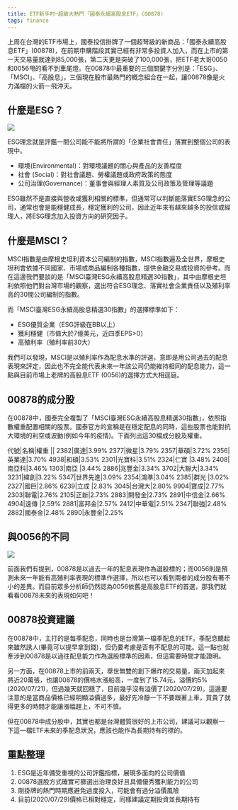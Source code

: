 ```yaml
---
title: ETF新手村─超級大熱門「國泰永續高股息ETF」(00878)
tags: finance
---
```


上周在台灣的ETF市場上，國泰投信掛牌了一個超弩級的新商品：「國泰永續高股息ETF」(00878)，在前期申購階段其實已經有非常多投資人加入，而在上市的第一天交易量就達到85,000張，第二天更是突破了100,000張，把ETF老大哥0050和0056甩的看不到車尾燈。在00878中最重要的三個關鍵字分別是：「ESG」、「MSCI」、「高股息」，三個現在股市最熱門的概念組合在一起，讓00878像是火力滿檔的火箭一飛沖天。

## 什麼是ESG？

![](https://i.imgur.com/Ak3JaCX.png)

ESG理念就是評鑑一間公司能不能將所謂的「企業社會責任」落實到整個公司的表現中。

* 環境(Environmental)：對環境議題的關心與產品的友善程度
* 社會 (Social)：對社會議題、勞權議題或政府政策的態度
* 公司治理(Governance)：董事會與經理人素質及公司政策及管理等議題

ESG雖然不是直接與營收或獲利相關的標準，但通常可以判斷能落實ESG理念的公司，通常也會是能穩健成長，穩定獲利的公司，因此近年來有越來越多的投信或經理人，將ESG理念加入投資方向的研究因子。

## 什麼是MSCI？

MSCI指數是由摩根史坦利資本公司編制的指數，MSCI指數遍及全世界，摩根史坦利會依據不同國家、市場或商品編制各種指數，提供金融交易或投資的參考。而在這邊我們要談的是「MSCI臺灣ESG永續高股息精選30指數」，其中由摩根史坦利依照他們對台灣市場的觀察，選出符合ESG理念、落實社會企業責任以及殖利率高的30間公司編制的指數。

而「MSCI臺灣ESG永續高股息精選30指數」的選擇標準如下：

* ESG優質企業（ESG評級在BB以上）
* 獲利穩健（市值大於7億美元，近四季EPS>0）
* 高殖利率（殖利率前30大）

我們可以發現，MSCI是以殖利率作為配息水準的評選，意即是用公司過去的配息表現來評定，因此也不完全能代表未來一年該公司仍能維持相同的配息能力，這一點與目前市場上老牌的高股息ETF (0056)的選擇方式大相逕庭。

## 00878的成分股

在00878中，國泰完全複製了「MSCI臺灣ESG永續高股息精選30指數」，依照指數權重配置相關的股票。國泰官方的宣稱是在穩定配息的同時，這些股票也能對抗大環境的利空或波動(例如今年的疫情)。下面列出這30檔成分股及權重。

代號|名稱|權重
||
2382|廣達|3.99%
2377|微星|3.79%
2357|華碩|3.72%
2356|英業達|3.70%
4938|和碩|3.53%
2301|光寶科|3.51%
2324|仁寶 |3.48%
2408|南亞科|3.46%
1303|南亞 |3.44%
2886|兆豐金|3.34%
3702|大聯大|3.34%
3231|緯創|3.22%
5347|世界先進|3.09%
2354|鴻準|3.04%
2385|群光 |3.02%
2327|國巨|2.86%
6239|立成 |2.83%
3045|台灣大|2.80%
9904|寶成|2.77%
2303|聯電|2.76%
2105|正新|2.73%
2883|開發金|2.73%
2891|中信金|2.66%
4904|遠傳 |2.59%
2881|富邦金|2.57%
2412|中華電|2.51%
2347|聯強|2.48%
2882|國泰金|2.48%
2890|永豐金|2.25%

## 與0056的不同

![](https://i.imgur.com/ZclEUpu.png)

前面我們有提到，00878是以過去一年的配息表現作為選股標的；而0056則是預測未來一年能有高殖利率表現的標準作選擇，所以也可以看到兩者的成分股有著不小的差異。而目前眾多分析師仍然認為0056依舊是高股息ETF的首選，那我們就看看00878未來的表現如何吧！

## 00878投資建議

在00878中，主打的是每季配息，同時也是台灣第一檔季配息的ETF。季配息聽起來雖然誘人(畢竟可以提早拿到錢)，但仍要考慮是否有不配息的可能。這一點也就牽涉到00878是以過往配息能力作為選股標準的因素，但這需要時間才能證明。

另一方面，在00878上市的前兩天，舉世無雙的創下爆炸的交易量，兩天加起來將近20萬張，也讓00878的價格水漲船高，一度到了15.74元，溢價約5%(2020/07/21)，但過幾天就回穩了，目前幾乎沒有溢價了(2020/07/29)。這邊要注意的是當商品價格已經明顯溢價過多，最好先冷靜一下不要跟著上車，買貴了就得更多的時間才能讓漲幅趕上，不可不慎。

但在00878中成分股中，其實也都是台灣體質很好的上市公司，建議可以觀察一下這一檔ETF未來的季配息狀況，應該也能作為長期持有的標的。

## 重點整理

1. ESG是近年備受重視的公司評鑑指標，展現多面向的公司價值
2. 00878選股方式確實可篩選出治理良好且具備優秀獲利能力的公司
3. 剛掛牌的熱門時期應避免過度投入，可能會有過分溢價風險
4. 目前(2020/07/29)價格已相對穩定，同樣建議定期投資並長期持有
